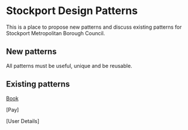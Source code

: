 # Stockport Design Patterns

This is a place to propose new patterns and discuss existing patterns for Stockport Metropolitan Borough Council.

## New patterns


All patterns must be useful, unique and be reusable.

## Existing patterns

[Book](https://github.com/Jamesnewsham/Patterns/blob/master/Book.md)

[Pay]

[User Details]
